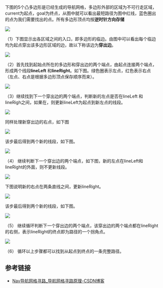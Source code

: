 下图的5个凸多边形是已经生成的导航网格，多边形外部的区域为不可行走区域，current为起点，goal为终点，从图中就可以看出最短路径为图中红线，蓝色圈出的点为我们需要找出的点。所有多边形顶点均按**逆时针方向存储**

![](https://sxm-upload.oss-cn-beijing.aliyuncs.com/imgs/586cbcb0-e7aa-4a30-8dac-c885ca2f1f74.jpg)

（1）下图显示出各区域之间的入口，即多边形的临边。由图中可以看出每个临边均为起点穿出该多边形区域的边，故以下称该边为**穿出边**。

![](https://sxm-upload.oss-cn-beijing.aliyuncs.com/imgs/d92c569f-aeb1-449d-b7fc-8e078e0feafc.jpg)



（2）首先找到起始点所在的多边形和穿出边的两个端点，由起点连接两个端点，形成两个线段**lineLeft** 和**lineRight**。如下图。绿色圈表示左点，红色表示右点（左点、右点是根据多边形顶点保存顺序而来）。

![](https://sxm-upload.oss-cn-beijing.aliyuncs.com/imgs/f9e92ff9-665b-4d8d-82f2-cc615bf73481.jpg)



（3）继续找到下一个穿出边的两个端点，判断新的左点是否在lineLeft 和lineRigh之间，如果在，则更新lineLeft为起点到新左点的线段。

![](https://sxm-upload.oss-cn-beijing.aliyuncs.com/imgs/6a0cd0a6-4239-4932-81df-4b119e5e7670.jpg)



同样处理新穿出边的右点，如下图

![](https://sxm-upload.oss-cn-beijing.aliyuncs.com/imgs/73d25ff0-b3b2-4404-a89e-e166a1dca922.jpg)



该步最后得到两个新的线段，如下图。

![](https://sxm-upload.oss-cn-beijing.aliyuncs.com/imgs/e260d681-f348-4f53-b383-9c9f552b4b04.jpg)



（4） 继续判断下一个穿出边的两个端点，如下图，新的左点在lineLeft和lineRight的外面，则不更新线段。

![](https://sxm-upload.oss-cn-beijing.aliyuncs.com/imgs/e3371cb7-a6a7-4ae7-8de2-c56a413ac107.jpg)



下图说明新的右点在两条直线之间，更新lineRight。

![](https://sxm-upload.oss-cn-beijing.aliyuncs.com/imgs/b36427e0-81ec-4232-b918-6158967ee7a2.jpg)



该步最后得到两个新的线段，如下图。

![](https://sxm-upload.oss-cn-beijing.aliyuncs.com/imgs/b11733e7-bed7-449b-8d8d-368b0c8ee24e.jpg)



（5） 继续循环判断下一个穿出边的两个端点，该穿出边的两个端点都在lineRight的右侧，表示lineRight的终点即为路径的一个拐角点。

![](https://sxm-upload.oss-cn-beijing.aliyuncs.com/imgs/2db4de44-e6d6-4737-b511-1b0415770e18.jpg)



（6） 循环以上步骤都可以找到从起点到终点的一条完整路径。



## 参考链接
* [Nav导航网格寻路_导航网格寻路原理-CSDN博客](https://blog.csdn.net/ynnmnm/article/details/44833007)